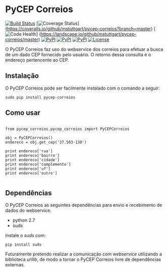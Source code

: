 # PyCEP Correios
[![Build Status](https://travis-ci.org/mstuttgart/pycep-correios.svg?branch=master)](https://travis-ci.org/mstuttgart/pycep-correios)
[![Coverage Status](https://coveralls.io/repos/github/mstuttgart/pycep-correios/badge.svg?branch=master)]
(https://coveralls.io/github/mstuttgart/pycep-correios?branch=master)
[![Code Health](https://landscape.io/github/mstuttgart/pycep-correios/master/landscape.svg?style=flat)]
(https://landscape.io/github/mstuttgart/pycep-correios/master)
[![PyPI](https://img.shields.io/pypi/v/pycep-correios.svg?maxAge=2592000?style=plastic)](https://pypi.python.org/pypi/pycep-correios)
[![PyPI](https://img.shields.io/pypi/dm/pycep-correios.svg?maxAge=2592000?style=plastic)](https://pypi.python.org/pypi/pycep-correios)
[![PyPI](https://img.shields.io/pypi/pyversions/pycep-correios.svg?maxAge=2592000?style=plastic)](https://pypi.python.org/pypi/pycep-correios)
[![License](https://img.shields.io/badge/license-MIT-blue.svg)](https://raw.githubusercontent.com/kefir500/ghstats/master/LICENSE)

O PyCEP Correios faz uso do webservice dos correios para efetuar a busca de um dado CEP fornecido pelo usuário. O retorno dessa consulta é o endereço pertencente ao CEP.

## Instalação
O PyCEP Correios pode ser facilmente instalado com o comando a seguir:
```
sudo pip install pycep-correios
```

## Como usar

<pre lang="python"><code>
from pycep_correios.pycep_correios import PyCEPCorreios

obj = PyCEPCorreios()
endereco = obj.get_cep('37.503-130')

print endereco['rua']
print endereco['bairro']
print endereco['cidade']
print endereco['complemento']
print endereco['uf']
print endereco['outro']

</code></pre>

## Dependências

O PyCEP Correios as seguintes dependências para envio e recebimento de 
dados do webservice. 

* python 2.7
* suds

Instale o *suds* com:

`pip install suds`

Futuramente pretendo realizar a comunicação com *webservice* utilizando a biblioteca *urllib*,
de modo a tornar o PyCEP Correios livre de dependências externas.
